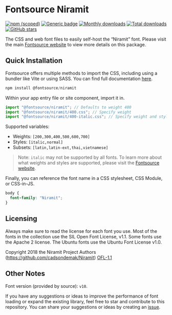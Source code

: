 # Fontsource Niramit

[![npm (scoped)](https://img.shields.io/npm/v/@fontsource/niramit?color=brightgreen)](https://www.npmjs.com/package/@fontsource/niramit) [![Generic badge](https://img.shields.io/badge/fontsource-passing-brightgreen)](https://github.com/fontsource/fontsource) [![Monthly downloads](https://badgen.net/npm/dm/@fontsource/niramit)](https://github.com/fontsource/fontsource) [![Total downloads](https://badgen.net/npm/dt/@fontsource/niramit)](https://github.com/fontsource/fontsource) [![GitHub stars](https://img.shields.io/github/stars/fontsource/fontsource.svg?style=social&label=Star)](https://github.com/fontsource/fontsource/stargazers)

The CSS and web font files to easily self-host the “Niramit” font. Please visit the main [Fontsource website](https://fontsource.org/fonts/niramit) to view more details on this package.

## Quick Installation

Fontsource offers multiple methods to import the CSS, including using a bundler like Vite or using SASS. You can find full documentation [here](https://fontsource.org/docs/getting-started/introduction).

```javascript
npm install @fontsource/niramit
```

Within your app entry file or site component, import it in.

```javascript
import "@fontsource/niramit"; // Defaults to weight 400
import "@fontsource/niramit/400.css"; // Specify weight
import "@fontsource/niramit/400-italic.css"; // Specify weight and style
```

Supported variables:
- Weights: `[200,300,400,500,600,700]`
- Styles: `[italic,normal]`
- Subsets: `[latin,latin-ext,thai,vietnamese]`

> Note: `italic` may not be supported by all fonts. To learn more about what weights and styles are supported, please visit the [Fontsource website](https://fontsource.org/fonts/niramit).

Finally, you can reference the font name in a CSS stylesheet, CSS Module, or CSS-in-JS.

```css
body {
  font-family: "Niramit";
}
```

## Licensing
Always make sure to read the license for each font you use. Most of the fonts in the collection use the SIL Open Font License, v1.1. Some fonts use the Apache 2 license. The Ubuntu fonts use the Ubuntu Font License v1.0.

Copyright 2018 the Niramit Project Authors (https://github.com/cadsondemak/Niramit)
[OFL-1.1](http://scripts.sil.org/OFL)

## Other Notes
Font version (provided by source): `v10`.

If you have any suggestions or ideas to improve the performance of font loading or expand the existing library, feel free to star and contribute to this repository. You can share your suggestions or ideas by creating an [issue](https://github.com/fontsource/fontsource/issues).